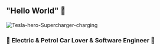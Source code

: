 ## "Hello World" 👋
![Tesla-hero-Supercharger-charging](https://user-images.githubusercontent.com/46397985/155853791-bec2a749-9fcd-470f-b4fb-f02bb7b09711.jpg)
### 🚗 Electric & Petrol Car Lover & Software Engineer 🚗


